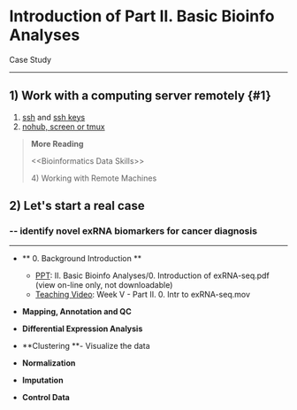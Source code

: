 # Introduction of Part II. Basic Bioinfo Analyses

Case Study

---

## 1\) Work with a computing server remotely {#1}

1. [ssh](/1setup.md#ssh) and [ssh keys](/2linux.md#ssh-key)
2. [nohub, screen or tmux](/2linux.md#nohup)

> **More Reading**
>
> &lt;&lt;Bioinformatics Data Skills&gt;&gt;
>
> 4\) Working with Remote Machines

## 2\) Let's start a real case

### -- identify novel exRNA biomarkers for cancer diagnosis

---

* ** 0. Background Introduction **

  * [PPT](https://www.jianguoyun.com/p/DTwA_GEQ0NLuBRjA9UY): II. Basic Bioinfo Analyses/0. Introduction of exRNA-seq.pdf \(view on-line only, not downloadable\)
  * [Teaching Video](http://list.youku.com/albumlist/show/id_51618375.html): Week V - Part II. 0. Intr to exRNA-seq.mov

* **Mapping, Annotation **and** QC**

* **Differential Expression Analysis**

* **Clustering **- Visualize the data
* **Normalization** 
* **Imputation**
* **Control Data**



